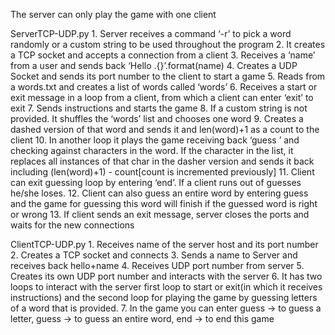 The server can only play the game with one client

ServerTCP-UDP.py
      1. Server receives a command ‘-r’ to pick a word randomly or a custom string to be used
      throughout the program
      2. It creates a TCP socket and accepts a connection from a client
      3. Receives a ‘name’ from a user and sends back ‘Hello .{}’.format(name)
      4. Creates a UDP Socket and sends its port number to the client to start a game
      5. Reads from a words.txt and creates a list of words called ‘words’
      6. Receives a start or exit message in a loop from a client, from which a client can enter
      ‘exit’ to exit
      7. Sends instructions and starts the game
      8.
      If a custom string is not provided. It shuffles the ‘words’ list and chooses one word
      9. Creates a dashed version of that word and sends it and len(word)+1 as a count to the
      client
      10. In another loop it plays the game receiving back ‘guess <char>’ and checking against
      characters in the word. If the character in the list, it replaces all instances of that char in
      the dasher version and sends it back including (len(word)+1) - count[count is
      incremented previously]
      11. Client can exit guessing loop by entering ‘end’. If a client runs out of guesses he/she
      loses.
      12. Client can also guess an entire word by entering guess <string> and the game for
      guessing this word will finish if the guessed word is right or wrong
      13. If client sends an exit message, server closes the ports and waits for the new
      connections
      
ClientTCP-UDP.py
      1. Receives name of the server host and its port number
      2. Creates a TCP socket and connects
      3. Sends a name to Server and receives back hello+name
      4. Receives UDP port number from server
      5. Creates its own UDP port number and interacts with the server
      6. It has two loops to interact with the server first loop to start or exit(in which it receives
      instructions) and the second loop for playing the game by guessing letters of a word that
      is provided.
      7. In the game you can enter guess<sp><char> -> to guess a letter, guess<sp><string> ->
      to guess an entire word, end -> to end this game
